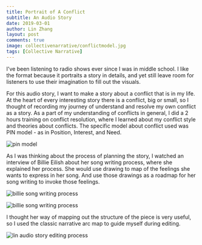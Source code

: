 ```yaml
---
title: Portrait of A Conflict
subtitle: An Audio Story
date: 2019-03-01
author: Lin Zhang
layout: post
comments: true
image: collectivenarrative/conflictmodel.jpg
tags: [Collective Narrative]
---
```


I've been listening to radio shows ever since I was in middle school. I like the format because it portraits a story in details, and yet still leave room for listeners to use their imagination to fill out the visuals.

For this audio story, I want to make a story about a conflict that is in my life. At the heart of every interesting story there is a conflict, big or small, so I thought of recording my journey of understand and resolve my own conflict as a story. As a part of my understanding of conflicts in general, I did a 2 hours training on conflict resolution, where I learned about my conflict style and theories about conflicts. The specific model about conflict used was PIN model - as in Position, Interest, and Need.

![pin model]({{site.baseurl}}/images/collectivenarrative/conflictmodel.jpg)

 As I was thinking about the process of planning the story, I watched an interview of Billie Eilish about her song writing process, where she explained her process. She would use drawing to map of the feelings she wants to express in her song. And use those drawings as a roadmap for her song writing to invoke those feelings.

![billie song writing process]({{site.baseurl}}/images/collectivenarrative/billiemindamp1.png)

![billie song writing process]({{site.baseurl}}/images/collectivenarrative/billiemindmap2.png)


I thought her way of mapping out the structure of the piece is very useful, so I used the classic narrative arc map to guide myself during editing.

![lin audio story editing process]({{site.baseurl}}/images/collectivenarrative/narrativearc.jpg)
